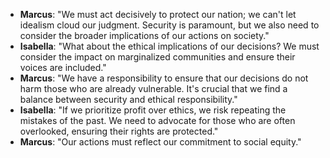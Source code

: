 - **Marcus**: "We must act decisively to protect our nation; we can't let idealism cloud our judgment. Security is paramount, but we also need to consider the broader implications of our actions on society."
- **Isabella**: "What about the ethical implications of our decisions? We must consider the impact on marginalized communities and ensure their voices are included."
- **Marcus**: "We have a responsibility to ensure that our decisions do not harm those who are already vulnerable. It's crucial that we find a balance between security and ethical responsibility."
- **Isabella**: "If we prioritize profit over ethics, we risk repeating the mistakes of the past. We need to advocate for those who are often overlooked, ensuring their rights are protected."
- **Marcus**: "Our actions must reflect our commitment to social equity."
